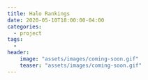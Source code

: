 ```yaml
---
title: Halo Rankings
date: 2020-05-10T18:00:00-04:00
categories:
  - project
tags:
  -
header:
    image: "assets/images/coming-soon.gif"
    teaser: "assets/images/coming-soon.gif"
---
```

